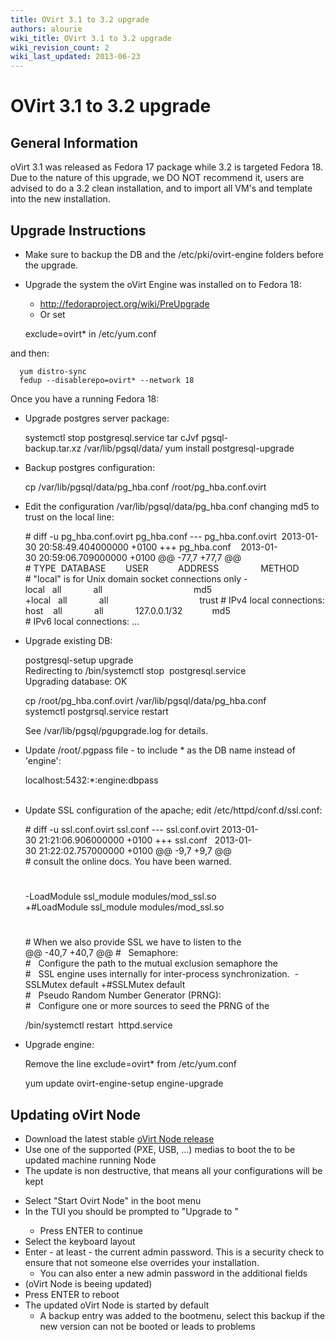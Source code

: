 ```yaml
---
title: OVirt 3.1 to 3.2 upgrade
authors: alourie
wiki_title: OVirt 3.1 to 3.2 upgrade
wiki_revision_count: 2
wiki_last_updated: 2013-06-23
---
```


# OVirt 3.1 to 3.2 upgrade

## General Information

oVirt 3.1 was released as Fedora 17 package while 3.2 is targeted Fedora 18. Due to the nature of this upgrade, we DO NOT recommend it, users are advised to do a 3.2 clean installation, and to import all VM's and template into the new installation.

## Upgrade Instructions

*   Make sure to backup the DB and the /etc/pki/ovirt-engine folders before the upgrade.

<!-- -->

*   Upgrade the system the oVirt Engine was installed on to Fedora 18:
    -   <http://fedoraproject.org/wiki/PreUpgrade>
    -   Or set

      exclude=ovirt* in /etc/yum.conf  

and then:

      yum distro-sync
      fedup --disablerepo=ovirt* --network 18

Once you have a running Fedora 18:

*   Upgrade postgres server package:

      systemctl stop postgresql.service
      tar cJvf pgsql-backup.tar.xz /var/lib/pgsql/data/
      yum install postgresql-upgrade

*   Backup postgres configuration:

      cp /var/lib/pgsql/data/pg_hba.conf /root/pg_hba.conf.ovirt

*   Edit the configuration /var/lib/pgsql/data/pg_hba.conf changing md5 to trust on the local line:

      # diff -u pg_hba.conf.ovirt pg_hba.conf
      --- pg_hba.conf.ovirt  2013-01-30 20:58:49.404000000 +0100
      +++ pg_hba.conf    2013-01-30 20:59:06.709000000 +0100
      @@ -77,7 +77,7 @@
      # TYPE  DATABASE        USER            ADDRESS                 METHOD
      # "local" is for Unix domain socket connections only
      -local   all             all                                     md5
      +local   all             all                                     trust
      # IPv4 local connections:
      host    all             all             127.0.0.1/32            md5
      # IPv6 local connections:
      ...

*   Upgrade existing DB:

      postgresql-setup upgrade
      Redirecting to /bin/systemctl stop  postgresql.service
      Upgrading database: OK

      cp /root/pg_hba.conf.ovirt /var/lib/pgsql/data/pg_hba.conf
      systemctl postgrsql.service restart

      See /var/lib/pgsql/pgupgrade.log for details.

*   Update /root/.pgpass file - to include \* as the DB name instead of 'engine':

      localhost:5432:*:engine:dbpass                                                                                                          

*   Update SSL configuration of the apache; edit /etc/httpd/conf.d/ssl.conf:

      # diff -u ssl.conf.ovirt ssl.conf
      --- ssl.conf.ovirt 2013-01-30 21:21:06.906000000 +0100
      +++ ssl.conf   2013-01-30 21:22:02.757000000 +0100
      @@ -9,7 +9,7 @@
      # consult the online docs. You have been warned.  
      #
      -LoadModule ssl_module modules/mod_ssl.so
      +#LoadModule ssl_module modules/mod_ssl.so
      #
      # When we also provide SSL we have to listen to the 
      @@ -40,7 +40,7 @@
      #   Semaphore:
      #   Configure the path to the mutual exclusion semaphore the
      #   SSL engine uses internally for inter-process synchronization. 
      -SSLMutex default
      +#SSLMutex default
      #   Pseudo Random Number Generator (PRNG):
      #   Configure one or more sources to seed the PRNG of the

      /bin/systemctl restart  httpd.service

*   Upgrade engine:

      Remove the line exclude=ovirt* from /etc/yum.conf

      yum update ovirt-engine-setup
      engine-upgrade

## Updating oVirt Node

*   Download the latest stable [oVirt Node release](http://resources.ovirt.org/releases/3.2/iso/)
*   Use one of the supported (PXE, USB, ...) medias to boot the to be updated machine running Node
*   The update is non destructive, that means all your configurations will be kept

<!-- -->

*   Select "Start Ovirt Node" in the boot menu
*   In the TUI you should be prompted to "Upgrade <current version> to <new version>"
    -   Press ENTER to continue
*   Select the keyboard layout
*   Enter - at least - the current admin password. This is a security check to ensure that not someone else overrides your installation.
    -   You can also enter a new admin password in the additional fields
*   (oVirt Node is beeing updated)
*   Press ENTER to reboot
*   The updated oVirt Node is started by default
    -   A backup entry was added to the bootmenu, select this backup if the new version can not be booted or leads to problems

